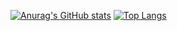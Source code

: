 [![Anurag's GitHub stats](https://github-readme-stats.vercel.app/api?username=taku-256&count_private=trueshow_icons=true&theme=radical)](https://github.com/anuraghazra/github-readme-stats)
[![Top Langs](https://github-readme-stats.vercel.app/api/top-langs/?username=anuraghazra)](https://github.com/anuraghazra/github-readme-stats)
